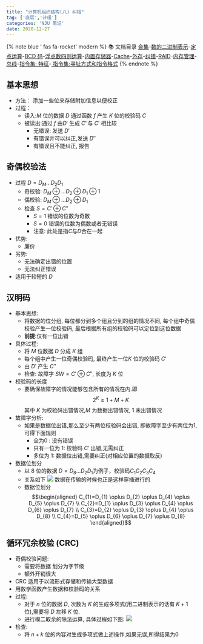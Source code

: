 ```yaml
---
title: "计算机组织结构(八) 纠错"
tag: ['底层','计组']
categories: 'NJU 笔记'
date: 2020-12-27
---
```


{% note blue ' fas fa-rocket' modern %}
📚 文档目录
<a href="/2020/12/27/计算机组织结构/COA_00">合集</a>-<a href="/2020/12/27/计算机组织结构/COA_01">数的二进制表示</a>-<a href="/2020/12/27/计算机组织结构/COA_02">定点运算</a>-<a href="/2020/12/27/计算机组织结构/COA_03">BCD 码</a>-<a href="/2020/12/27/计算机组织结构/COA_04">浮点数四则运算</a>-<a href="/2020/12/27/计算机组织结构/COA_05">内置存储器</a>-<a href="/2020/12/27/计算机组织结构/COA_06">Cache</a>-<a href="/2020/12/27/计算机组织结构/COA_07">外存</a>-<a href="/2020/12/27/计算机组织结构/COA_08">纠错</a>-<a href="/2020/12/27/计算机组织结构/COA_09">RAID</a>-<a href="/2020/12/27/计算机组织结构/COA_10">内存管理</a>-<a href="/2020/12/27/计算机组织结构/COA_11">总线</a>-<a href="/2020/12/27/计算机组织结构/COA_12">指令集: 特征</a>-<a href="/2020/12/27/计算机组织结构/COA_13"> 指令集:寻址方式和指令格式</a>
{% endnote %}


## 基本思想

+ 方法： 添加一些位来存储附加信息以便校正
+ 过程： 
  + 读入:$M$ 位的数据 $D$ 通过函数 $f$ 产生 $K$ 位的校验码 $C$
  + 被读出:通过 $f$ 由$D'$ 生成 $C''$与 $C'$ 相比较
    + 无错误: 发送 $D'$
    + 有错误并可以纠正,发送 $D''$
    + 有错误且不能纠正, 报告

## 奇偶校验法

+ 过程
  $D=D_M...D_2D_1$
  + 奇校验: $D_M \oplus ...D_2 \oplus D_1 \oplus 1$
  + 偶校验: $D_M \oplus ...D_2 \oplus D_1$
  + 检查 $S=C' \oplus C''$
    + $S=1$ 错误的位数为奇数
    + $S=0$ 错误的位数为偶数或者无错误
    + 注意: 此处是指$C$与$D$合在一起
+ 优势:
  + 廉价
+ 劣势:
  + 无法确定出错的位置
  + 无法纠正错误
+ 适用于较短的 $D$

## 汉明码

+ 基本思想:
  + 将数据的位分组, 每位都分到多个组且分到的组的情况不同, 每个组中奇偶校验产生一位校验码, 最后根据所有组的校验码可以定位到这位数据
  + **前提**:仅有一位出错
+ 具体过程:
  + 将 $M$ 位数据 $D$ 分成 $K$ 组
  + 每个组中产生一位奇偶校验码, 最终产生一位$K$ 位的校验码 $C'$
  + 由 $D'$ 产生 $C''$
  + 检查: 故障字 $SW=C'\oplus C''$, 长度为 $K$ 位
+ 校验码的长度
  + 要确保故障字的情况能够包含所有的情况在内.即$$2^K\geq 1+ M+K$$
    其中 $K$ 为校验码出错情况,$M$ 为数据出错情况, 1 未出错情况
+ 故障字分析:
  + 如果是数据位出错,那么至少有两位校验码会出错, 即故障字至少有两位为1,可得下面规则
    + 全为0 : 没有错误
    + 只有一位为 1: 校验码 $C'$ 出错,无需纠正
    + 多位为 1: 数据位出错,需要纠正(对相应位置的数据取反)
+ 数据位划分
  + 以 8 位的数据 $D = D_8...D_2D_1$为例子，校验码$C_1C_2C_3C_4$
  + 关系如下
    <img src="https://cdn.jsdelivr.net/gh/ayasa520/ayasa520.github.io/image/README.assets/2baad364b5a440170c2aa4414d5a2e8c5a2a7f1f.jpg"/>
    数据在传输的时候也正是这样穿插进行的
  + 数据位划分
    $$\begin{aligned}
    C_{1}=D_{1} \oplus D_{2} \oplus D_{4} \oplus D_{5} \oplus D_{7} \\
    C_{2}=D_{1} \oplus D_{3} \oplus D_{4} \oplus D_{6} \oplus D_{7} \\
    C_{3}=D_{2} \oplus D_{3} \oplus D_{4} \oplus D_{8} \\
    C_{4}=D_{5} \oplus D_{6} \oplus D_{7} \oplus D_{8}
    \end{aligned}$$ 

## 循环冗余校验 (CRC)

+ 奇偶校验问题:
  + 需要将数据 划分为字节级
  + 额外开销很大
+ CRC 适用于以流形式存储和传输大型数据
+ 用数学函数产生数据和校验码的关系
+ 过程:
  + 对于 $n$ 位的数据 $D$, 次数为 $K$ 的生成多项式(用二进制表示的话有 $K+1$ 位),需要将 $D$ 左移 $K$ 位.
  + 进行模二取余的除法运算, 具体过程如下图:
    <img src="https://cdn.jsdelivr.net/gh/ayasa520/ayasa520.github.io/image/README.assets/42ae5b4ac3450a3bf179f67b6827527ba37e9b7c.gif@518w.gif"/>
+ 检查:
  + 将 $n+k$ 位的内容对生成多项式做上述操作,如果无误,所得结果为0

